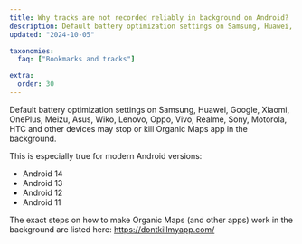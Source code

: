 ```yaml
---
title: Why tracks are not recorded reliably in background on Android?
description: Default battery optimization settings on Samsung, Huawei, Google, Xiaomi, OnePlus, Meizu, Asus, Wiko, Lenovo, Oppo, Vivo, Realme, Sony, Motorola, HTC and other devices may stop or kill Organic Maps app in the background.
updated: "2024-10-05"

taxonomies:
  faq: ["Bookmarks and tracks"]

extra:
  order: 30
---
```


Default battery optimization settings on Samsung, Huawei, Google, Xiaomi, OnePlus, Meizu, Asus, Wiko, Lenovo, Oppo, Vivo, Realme, Sony, Motorola, HTC and other devices may stop or kill Organic Maps app in the background.

This is especially true for modern Android versions:
- Android 14
- Android 13
- Android 12
- Android 11

The exact steps on how to make Organic Maps (and other apps) work in the background are listed here: https://dontkillmyapp.com/
